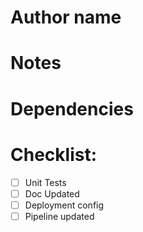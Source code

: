 # Author name

# Notes

# Dependencies

# Checklist:

- [ ] Unit Tests
- [ ] Doc Updated
- [ ] Deployment config
- [ ] Pipeline updated
